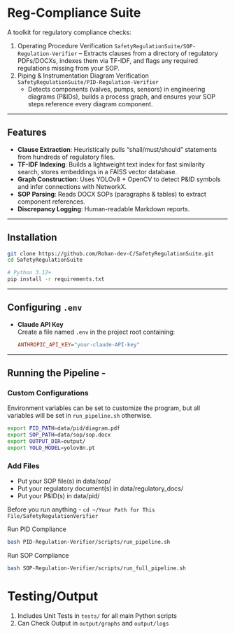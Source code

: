 # Reg-Compliance Suite

A toolkit for regulatory compliance checks:

1. Operating Procedure Verification `SafetyRegulationSuite/SOP-Regulation-Verifier`
   – Extracts clauses from a directory of regulatory PDFs/DOCXs, indexes them via TF-IDF, and flags any required regulations missing from your SOP.
3. Piping & Instrumentation Diagram Verification `SafetyRegulationSuite/PID-Regulation-Verifier`
   - Detects components (valves, pumps, sensors) in engineering diagrams (P&IDs), builds a process graph, and ensures your SOP steps reference every diagram component.

---

## Features

- **Clause Extraction**: Heuristically pulls “shall/must/should” statements from hundreds of regulatory files.  
- **TF-IDF Indexing**: Builds a lightweight text index for fast similarity search, stores embeddings in a FAISS vector database.  
- **Graph Construction**: Uses YOLOv8 + OpenCV to detect P&ID symbols and infer connections with NetworkX.  
- **SOP Parsing**: Reads DOCX SOPs (paragraphs & tables) to extract component references.  
- **Discrepancy Logging**: Human-readable Markdown reports.  

---

## Installation

```bash
git clone https://github.com/Rohan-dev-C/SafetyRegulationSuite.git
cd SafetyRegulationSuite

# Python 3.12+
pip install -r requirements.txt
```
---
## Configuring `.env`

- **Claude API Key**  
  Create a file named `.env` in the project root containing:  
  ```ini
  ANTHROPIC_API_KEY="your-claude-API-key"

--- 
## Running the Pipeline - 

### Custom Configurations

Environment variables can be set to customize the program, but all variables will be set in `run_pipeline.sh` otherwise.
```bash
export PID_PATH=data/pid/diagram.pdf
export SOP_PATH=data/sop/sop.docx
export OUTPUT_DIR=output/
export YOLO_MODEL=yolov8n.pt
```

### Add Files
  - Put your SOP file(s) in data/sop/
  - Put your regulatory document(s) in data/regulatory_docs/
  - Put your P&ID(s) in data/pid/

Before you run anything - `cd ~/Your Path for This File/SafetyRegulationVerifier`

Run PID Compliance 

```bash
bash PID-Regulation-Verifier/scripts/run_pipeline.sh
```

Run SOP Compliance
```bash
bash SOP-Regulation-Verifier/scripts/run_full_pipeline.sh
```

# Testing/Output

1. Includes Unit Tests in `tests/` for all main Python scripts
2. Can Check Output in `output/graphs` and `output/logs`



